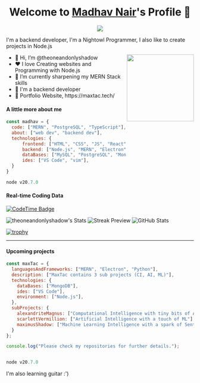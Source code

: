 <p align="center">
  <h1 align="center">Welcome to <a href="https://github.com/theoneandonlyshadow">Madhav Nair</a>'s Profile 👋</h1>
</p>
<p align="center">
  <a align="center" href="https://github.com/DenverCoder1/readme-typing-svg"><img src="https://readme-typing-svg.herokuapp.com?&font=Modenine&color=e6e6fa&size=25&lines=Welcome+to+my+GitHub+Profile!;I'm+a+Back+end+developer;No+sleep+for+the+WICKED;I'm+a+Node.js+developer;My+resume+is+down+below!;" /></a>
</p>
<p>I'm a backend developer, I'm a Nightowl Programmer, I also like to create projects in Node.js</p>
<img align="right" width="180px" src="https://cdn.discordapp.com/attachments/840257676524388412/1306641516332318730/madhav.png?ex=6740a2bd&is=673f513d&hm=0f31327d83fe57e4058f56b6a3b3abe51e2c74dc8b83290b906f7546568a35e8&">
<ul>
  <li>👋 Hi, I’m @theoneandonlyshadow</li>
  <li>❤️ I love Creating websites and Programming with Node.js</li>
  <li>🌱 I’m currently sharpening my MERN Stack skills</li>
  <li>💼 I'm a backend developer</li>
  <li>🧐 Portfolio Website, https://maxtac.tech/</li>
</ul>

#### A little more about me
```javascript
const madhav = {
  code: ["MERN", "PostgreSQL", "TypeScript"],
  about: ["web dev", "backend dev"],
  technologies: {
      frontend: ["HTML", "CSS", "JS", "React"],
      backend: ["Node.js", "MERN", "Electron", "REST && CRUD"],
      dataBases: ["MySQL", "PostgreSQL", "MongoDB"],
      ides: ["VS Code", "vim"],
  }
}

node v20.7.0
```
#### Real-time Coding Data

[![CodeTime Badge](https://img.shields.io/endpoint?style=social&color=222&url=https%3A%2F%2Fapi.codetime.dev%2Fshield%3Fid%3D24975%26project%3D%26in=0)](https://codetime.dev)

![theoneandonlyshadow's Stats](https://github-readme-stats.vercel.app/api?username=theoneandonlyshadow&theme=react&show_icons=true&hide_border=true&count_private=true)
![Streak Preview](https://github-readme-streak-stats.herokuapp.com/?user=theoneandonlyshadow&theme=react&hide_border=true)
![GitHub Stats](https://github-readme-stats.vercel.app/api/top-langs/?username=theoneandonlyshadow&theme=dark&show_icons=true&hide_border=true&layout=compact)

[![trophy](https://github-profile-trophy.vercel.app/?username=theoneandonlyshadow&theme=onedark)](https://github.com/theoneandonlyshadow)

------

#### Upcoming projects
```javascript
const maxTac = {
  languagesAndFrameworks: ["MERN", "Electron", "Python"],
  description: ["MaxTac contains 3 sub projects (CI, AI, ML)"],
  technologies: {
    dataBases: ["MongoDB"],
    ides: ["VS Code"],
    environment: ["Node.js"],
  },
  subProjects: {
    alexandriteMagnus: ["Computational Intelligence with tiny bits of AI."],
    scarlettVermillion: ["Artificial Intelligence with a touch of ML"],
    maximusShadow: ["Machine Learning Intelligence with a spark of Sentiment Analysis"],
  }
};

console.log("Please check my repositories for further details.");


node v20.7.0
```


I'm also learning guitar :')
<!-- resume here?
